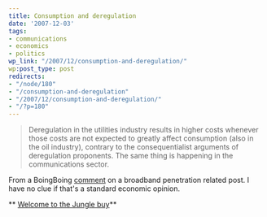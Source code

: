```yaml
---
title: Consumption and deregulation
date: '2007-12-03'
tags:
- communications
- economics
- politics
wp_link: "/2007/12/consumption-and-deregulation/"
wp:post_type: post
redirects:
- "/node/180"
- "/consumption-and-deregulation"
- "/2007/12/consumption-and-deregulation/"
- "/?p=180"
---
```


>

> Deregulation in the utilities industry results in higher costs whenever those costs are not expected to greatly affect consumption (also in the oil industry), contrary to the consequentialist arguments of deregulation proponents. The same thing is happening in the communications sector.

From a BoingBoing [comment](http://www.boingboing.net/2007/12/03/americas-top-antitec.html#comment-88084) on a broadband penetration related post. I have no clue if that's a standard economic opinion.

** [Welcome to the Jungle buy](http://time-travel.com/?welcome_to_the_jungle)**
